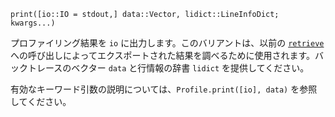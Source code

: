 ```
print([io::IO = stdout,] data::Vector, lidict::LineInfoDict; kwargs...)
```

プロファイリング結果を `io` に出力します。このバリアントは、以前の [`retrieve`](@ref) への呼び出しによってエクスポートされた結果を調べるために使用されます。バックトレースのベクター `data` と行情報の辞書 `lidict` を提供してください。

有効なキーワード引数の説明については、`Profile.print([io], data)` を参照してください。
